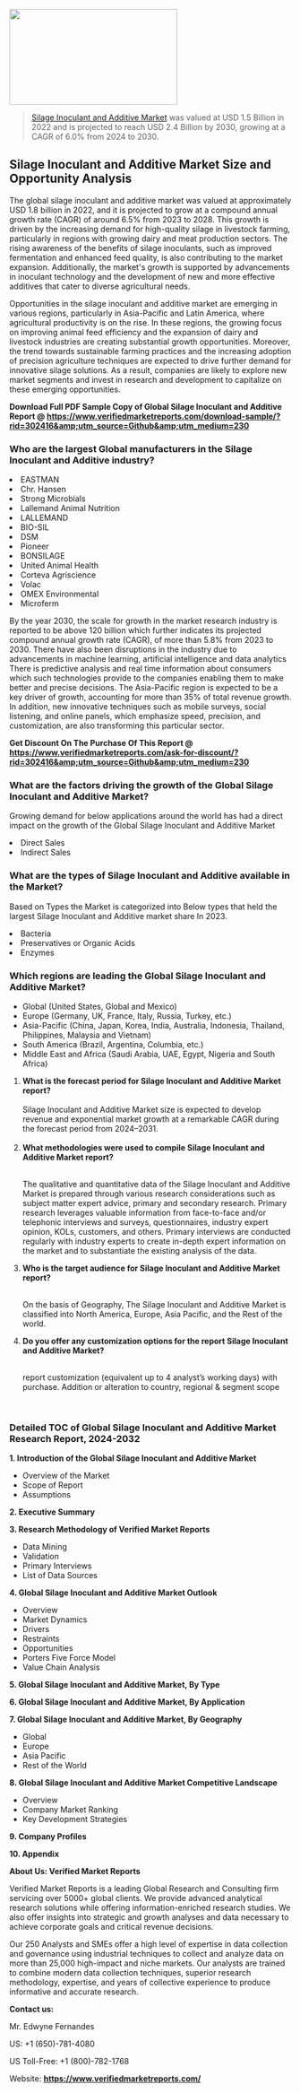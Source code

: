 <img src="https://ffe5etoiles.com/wp-content/uploads/2024/12/MST1-300x171.png" alt="" width="300" height="171" class="alignnone size-medium wp-image-20088" /><blockquote><p><p><a href="https://www.verifiedmarketreports.com/download-sample/?rid=302416&utm_source=Github&utm_medium=230" target="_blank">Silage Inoculant and Additive Market</a> was valued at USD 1.5 Billion in 2022 and is projected to reach USD 2.4 Billion by 2030, growing at a CAGR of 6.0% from 2024 to 2030.</p></blockquote><p><h2>Silage Inoculant and Additive Market Size and Opportunity Analysis</h2><p>The global silage inoculant and additive market was valued at approximately USD 1.8 billion in 2022, and it is projected to grow at a compound annual growth rate (CAGR) of around 6.5% from 2023 to 2028. This growth is driven by the increasing demand for high-quality silage in livestock farming, particularly in regions with growing dairy and meat production sectors. The rising awareness of the benefits of silage inoculants, such as improved fermentation and enhanced feed quality, is also contributing to the market expansion. Additionally, the market's growth is supported by advancements in inoculant technology and the development of new and more effective additives that cater to diverse agricultural needs.</p><p>Opportunities in the silage inoculant and additive market are emerging in various regions, particularly in Asia-Pacific and Latin America, where agricultural productivity is on the rise. In these regions, the growing focus on improving animal feed efficiency and the expansion of dairy and livestock industries are creating substantial growth opportunities. Moreover, the trend towards sustainable farming practices and the increasing adoption of precision agriculture techniques are expected to drive further demand for innovative silage solutions. As a result, companies are likely to explore new market segments and invest in research and development to capitalize on these emerging opportunities.</p></p><p class=""><strong>Download Full PDF Sample Copy of Global Silage Inoculant and Additive Report @ <a href="https://www.verifiedmarketreports.com/download-sample/?rid=302416&amp;utm_source=Github&amp;utm_medium=230" target="_blank">https://www.verifiedmarketreports.com/download-sample/?rid=302416&amp;utm_source=Github&amp;utm_medium=230</a></strong></p><h3 id="" class="">Who are the largest Global manufacturers in the Silage Inoculant and Additive industry?</h3><p><li>EASTMAN</li><li> Chr. Hansen</li><li> Strong Microbials</li><li> Lallemand Animal Nutrition</li><li> LALLEMAND</li><li> BIO-SIL</li><li> DSM</li><li> Pioneer</li><li> BONSILAGE</li><li> United Animal Health</li><li> Corteva Agriscience</li><li> Volac</li><li> OMEX Environmental</li><li> Microferm</li></p><div class=""><div class="" dir="" data-message-author-role="" data-message-id="" data-message-model-slug=""><div class=""><div class=""><div class=""><div class="" dir="" data-message-author-role="" data-message-id="" data-message-model-slug=""><div class=""><div class=""><p>By the year 2030, the scale for growth in the market research industry is reported to be above 120 billion which further indicates its projected compound annual growth rate (CAGR), of more than 5.8% from 2023 to 2030. There have also been disruptions in the industry due to advancements in machine learning, artificial intelligence and data analytics There is predictive analysis and real time information about consumers which such technologies provide to the companies enabling them to make better and precise decisions. The Asia-Pacific region is expected to be a key driver of growth, accounting for more than 35% of total revenue growth. In addition, new innovative techniques such as mobile surveys, social listening, and online panels, which emphasize speed, precision, and customization, are also transforming this particular sector.</p><p><strong>Get Discount On The Purchase Of This Report @&nbsp; <a href="https://www.verifiedmarketreports.com/ask-for-discount/?rid=302416&amp;utm_source=Github&amp;utm_medium=230" target="_blank">https://www.verifiedmarketreports.com/ask-for-discount/?rid=302416&amp;utm_source=Github&amp;utm_medium=230</a></strong></p></div></div></div></div></div></div></div></div><h3 id="" class="">What are the factors driving the growth of the Global Silage Inoculant and Additive Market?</h3><p id="" class="">Growing demand for below applications around the world has had a direct impact on the growth of the Global Silage Inoculant and Additive Market</p><p id="" class=""><li>Direct Sales</li><li> Indirect Sales</li></p><h3 id="" class="">What are the types of Silage Inoculant and Additive available in the Market?</h3><p id="" class="">Based on Types the Market is categorized into Below types that held the largest Silage Inoculant and Additive market share In 2023.</p><p id="" class=""><li>Bacteria</li><li> Preservatives or Organic Acids</li><li> Enzymes</li></p><h3 id="" class="">Which regions are leading the Global Silage Inoculant and Additive Market?</h3><ul><li>Global (United States, Global and Mexico)</li><li>Europe (Germany, UK, France, Italy, Russia, Turkey, etc.)</li><li>Asia-Pacific (China, Japan, Korea, India, Australia, Indonesia, Thailand, Philippines, Malaysia and Vietnam)</li><li>South America (Brazil, Argentina, Columbia, etc.)</li><li>Middle East and Africa (Saudi Arabia, UAE, Egypt, Nigeria and South Africa)</li></ul><p><ol><li><strong>What is the forecast period for Silage Inoculant and Additive Market report?<br /></strong><br /><span data-sheets-root="1" data-sheets-value="{&quot;1&quot;:2,&quot;2&quot;:&quot;XXXX size is expected to develop revenue and exponential market growth at a remarkable CAGR during the forecast period from 2024&ndash;2030.&quot;}" data-sheets-userformat="{&quot;2&quot;:12674,&quot;4&quot;:{&quot;1&quot;:2,&quot;2&quot;:16776960},&quot;10&quot;:2,&quot;11&quot;:0,&quot;15&quot;:&quot;Arial&quot;,&quot;16&quot;:12}">Silage Inoculant and Additive Market size is expected to develop revenue and exponential market growth at a remarkable CAGR during the forecast period from 2024&ndash;2031.</span><br /><br /></li><li><strong>What methodologies were used to compile Silage Inoculant and Additive Market report?<br /><br /></strong><p>The qualitative and quantitative data of the&nbsp;Silage Inoculant and Additive Market is prepared through various research considerations such as subject matter expert advice, primary and secondary research. Primary research leverages valuable information from face-to-face and/or telephonic interviews and surveys, questionnaires, industry expert opinion, KOLs, customers, and others. Primary interviews are conducted regularly with industry experts to create in-depth expert information on the market and to substantiate the existing analysis of the data.&nbsp;</p></li><li><strong>Who is the target audience for Silage Inoculant and Additive Market report?<br /><br /></strong><p>On the basis of Geography, The&nbsp;Silage Inoculant and Additive Market is classified into North America, Europe, Asia Pacific, and the Rest of the world.</p></li><li><strong>Do you offer any customization options for the report Silage Inoculant and Additive Market?<br /><br /></strong><p>report customization (equivalent up to 4 analyst&rsquo;s working days) with purchase. Addition or alteration to country, regional &amp; segment scope</p><p>&nbsp;</p></li></ol></p><h3 id="" class="">Detailed TOC of Global Silage Inoculant and Additive Market Research Report, 2024-2032</h3><p id="" class=""><strong>1. Introduction of the Global Silage Inoculant and Additive Market</strong></p><ul><li>Overview of the Market</li><li>Scope of Report</li><li>Assumptions</li></ul><p id="" class=""><strong>2. Executive Summary</strong></p><p id="" class=""><strong>3. Research Methodology of&nbsp;Verified Market Reports</strong></p><ul><li>Data Mining</li><li>Validation</li><li>Primary Interviews</li><li>List of Data Sources</li></ul><p id="" class=""><strong>4. Global Silage Inoculant and Additive Market Outlook</strong></p><ul><li>Overview</li><li>Market Dynamics</li><li>Drivers</li><li>Restraints</li><li>Opportunities</li><li>Porters Five Force Model</li><li>Value Chain Analysis</li></ul><p id="" class=""><strong>5. Global Silage Inoculant and Additive Market, By&nbsp;Type</strong></p><p id="" class=""><strong>6. Global Silage Inoculant and Additive Market, By Application</strong></p><p id="" class=""><strong>7. Global Silage Inoculant and Additive Market, By Geography</strong></p><ul><li>Global</li><li>Europe</li><li>Asia Pacific</li><li>Rest of the World</li></ul><p id="" class=""><strong>8. Global Silage Inoculant and Additive Market Competitive Landscape</strong></p><ul><li>Overview</li><li>Company Market Ranking</li><li>Key Development Strategies</li></ul><p id="" class=""><strong>9. Company Profiles</strong></p><p id="" class=""><strong>10. Appendix</strong></p><p id="" class=""><strong>About Us: Verified Market Reports</strong></p><p id="" class="">Verified Market Reports is a leading Global Research and Consulting firm servicing over 5000+ global clients. We provide advanced analytical research solutions while offering information-enriched research studies. We also offer insights into strategic and growth analyses and data necessary to achieve corporate goals and critical revenue decisions.</p><p id="" class="">Our 250 Analysts and SMEs offer a high level of expertise in data collection and governance using industrial techniques to collect and analyze data on more than 25,000 high-impact and niche markets. Our analysts are trained to combine modern data collection techniques, superior research methodology, expertise, and years of collective experience to produce informative and accurate research.</p><p id="" class=""><strong>Contact us:</strong></p><p id="" class="">Mr. Edwyne Fernandes</p><p id="" class="">US: +1 (650)-781-4080</p><p id="" class="">US Toll-Free: +1 (800)-782-1768</p><p id="" class="">Website: <a target="" data-test-app-aware-link=""><strong>https://www.verifiedmarketreports.com/</strong></a></p>
